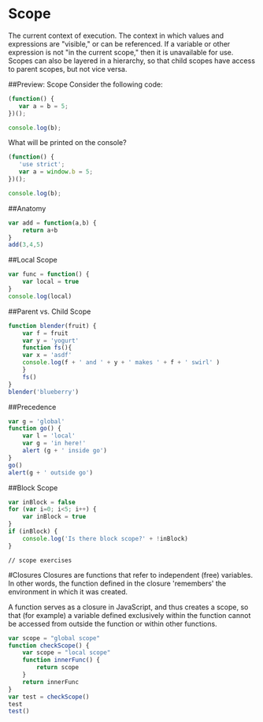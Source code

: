 # Scope
The current context of execution. The context in which values and expressions are "visible," or can be referenced. If a variable or other expression is not "in the current scope," then it is unavailable for use. Scopes can also be layered in a hierarchy, so that child scopes have access to parent scopes, but not vice versa.

##Preview: Scope
Consider the following code:
```javascript
(function() {
   var a = b = 5;
})();

console.log(b);
```
What will be printed on the console?

```javascript
(function() {
   'use strict';
   var a = window.b = 5;
})();

console.log(b);
```

##Anatomy
```javascript
var add = function(a,b) {
	return a+b
}
add(3,4,5)
```

##Local Scope
```javascript
var func = function() {
	var local = true
}
console.log(local)
```

##Parent vs. Child Scope
```javascript
function blender(fruit) {
	var f = fruit
	var y = 'yogurt'
	function fs(){
	var x = 'asdf'
	console.log(f + ' and ' + y + ' makes ' + f + ' swirl' )
	}
	fs()
}
blender('blueberry')
```
##Precedence
```javascript
var g = 'global'
function go() {
	var l = 'local'
	var g = 'in here!'
	alert (g + ' inside go')
}
go()
alert(g + ' outside go')
```

##Block Scope
```javascript
var inBlock = false
for (var i=0; i<5; i++) {
	var inBlock = true
}
if (inBlock) {
	console.log('Is there block scope?' + !inBlock)
}
```

```
// scope exercises
```

#Closures
Closures are functions that refer to independent (free) variables. In other words, the function defined in the closure 'remembers' the environment in which it was created.

A function serves as a closure in JavaScript, and thus creates a scope, so that (for example) a variable defined exclusively within the function cannot be accessed from outside the function or within other functions.

```javascript
var scope = "global scope"
function checkScope() {
	var scope = "local scope"
	function innerFunc() {
		return scope
	}
	return innerFunc
}
var test = checkScope()
test
test()
```
